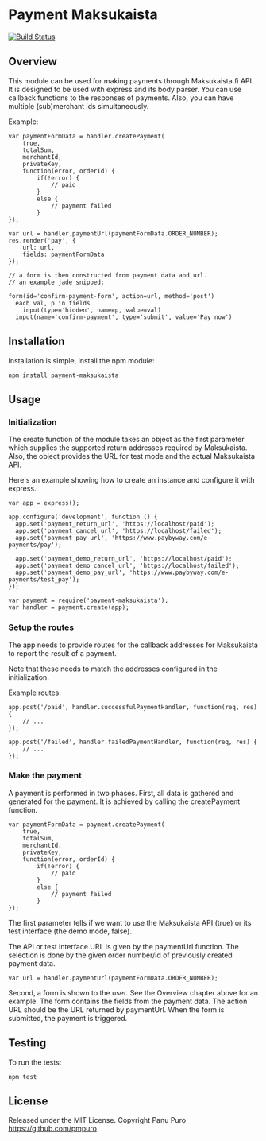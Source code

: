 # Payment Maksukaista
[![Build Status](https://travis-ci.org/[pmpuro]/[payment-maksukaista].png)](https://travis-ci.org/[pmpuro]/[payment-maksukaista])

## Overview
This module can be used for making payments through Maksukaista.fi API.
It is designed to be used with express and its body parser.
You can use callback functions to the responses of payments.
Also, you can have multiple (sub)merchant ids simultaneously.

Example:

	var paymentFormData = handler.createPayment(
		true,
		totalSum,
		merchantId,
		privateKey, 
		function(error, orderId) {
			if(!error) {
				// paid
			}
			else {
				// payment failed
			}
	});

	var url = handler.paymentUrl(paymentFormData.ORDER_NUMBER);
	res.render('pay', { 
		url: url,
		fields: paymentFormData
	});

	// a form is then constructed from payment data and url.
	// an example jade snipped:

    form(id='confirm-payment-form', action=url, method='post')
      each val, p in fields
        input(type='hidden', name=p, value=val)
      input(name='confirm-payment', type='submit', value='Pay now')

## Installation
Installation is simple, install the npm module:

    npm install payment-maksukaista

## Usage
### Initialization
The create function of the module takes an object as the first parameter 
which supplies the supported return addresses required by Maksukaista.
Also, the object provides the URL for test mode and the actual
Maksukaista API.

Here's an example showing how to create an instance 
and configure it with express.

	var app = express();

	app.configure('development', function () {
	  app.set('payment_return_url', 'https://localhost/paid');
	  app.set('payment_cancel_url', 'https://localhost/failed');
	  app.set('payment_pay_url', 'https://www.paybyway.com/e-payments/pay');

	  app.set('payment_demo_return_url', 'https://localhost/paid');
	  app.set('payment_demo_cancel_url', 'https://localhost/failed');
	  app.set('payment_demo_pay_url', 'https://www.paybyway.com/e-payments/test_pay');
	});

	var payment = require('payment-maksukaista');
	var handler = payment.create(app);

### Setup the routes
The app needs to provide routes for the callback addresses 
for Maksukaista to report the result of a payment.

Note that these needs to match the addresses configured in the initialization.

Example routes:

	app.post('/paid', handler.successfulPaymentHandler, function(req, res) {
		// ...
	});

	app.post('/failed', handler.failedPaymentHandler, function(req, res) {
		// ...
	});

### Make the payment
A payment is performed in two phases. 
First, all data is gathered and generated for the payment.
It is achieved by calling the createPayment function.

	var paymentFormData = payment.createPayment(
		true,
		totalSum,
		merchantId,
		privateKey, 
		function(error, orderId) {
			if(!error) {
				// paid
			}
			else {
				// payment failed
			}
	});

The first parameter tells if we want to use the Maksukaista API (true) or 
its test interface (the demo mode, false).

The API or test interface URL is given by the paymentUrl function.
The selection is done by the given order number/id of previously 
created payment data.

	var url = handler.paymentUrl(paymentFormData.ORDER_NUMBER);

Second, a form is shown to the user. 
See the Overview chapter above for an example.
The form contains the fields from the payment data. 
The action URL should be the URL returned by paymentUrl.
When the form is submitted, the payment is triggered.

## Testing
To run the tests:

	npm test

## License
Released under the MIT License. 
Copyright Panu Puro https://github.com/pmpuro
